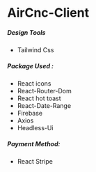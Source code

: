 # AirCnc-Client

<h5> Design Tools </h5>

- Tailwind Css

<h5>Package Used :</h5>

- React icons
- React-Router-Dom
- React hot toast
- React-Date-Range
- Firebase
- Axios
- Headless-Ui

<h5>Payment Method: </h5>

- React Stripe
